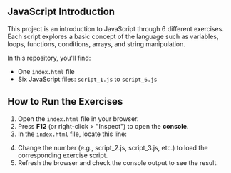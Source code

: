 ## JavaScript Introduction

This project is an introduction to JavaScript through 6 different exercises.  
Each script explores a basic concept of the language such as variables, loops, functions, conditions, arrays, and string manipulation.

In this repository, you'll find:
- One `index.html` file
- Six JavaScript files: `script_1.js` to `script_6.js`


## How to Run the Exercises

1. Open the `index.html` file in your browser.
2. Press **F12** (or right-click > "Inspect") to open the **console**.
3. In the `index.html` file, locate this line:
<script src="script_1.js"></script>
4. Change the number (e.g., script_2.js, script_3.js, etc.) to load the corresponding exercise script.
5. Refresh the browser and check the console output to see the result.